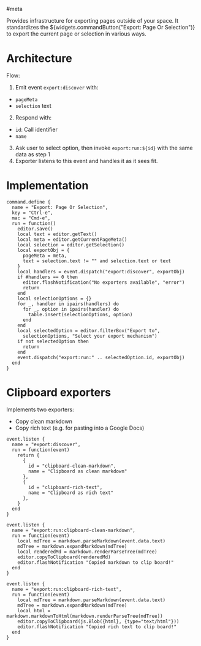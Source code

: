 #meta

Provides infrastructure for exporting pages outside of your space. It standardizes the ${widgets.commandButton("Export: Page Or Selection")} to export the current page or selection in various ways.

# Architecture
Flow:

1. Emit event `export:discover` with:
  * `pageMeta`
  * `selection` text
2. Respond with:
  * `id`: Call identifier
  * `name`
3. Ask user to select option, then invoke `export:run:${id}` with the same data as step 1
4. Exporter listens to this event and handles it as it sees fit.

# Implementation
```space-lua
command.define {
  name = "Export: Page Or Selection",
  key = "Ctrl-e",
  mac = "Cmd-e",
  run = function()
    editor.save()
    local text = editor.getText()
    local meta = editor.getCurrentPageMeta()
    local selection = editor.getSelection()
    local exportObj = {
      pageMeta = meta,
      text = selection.text != "" and selection.text or text
    }
    local handlers = event.dispatch("export:discover", exportObj)
    if #handlers == 0 then
      editor.flashNotification("No exporters available", "error")
      return
    end
    local selectionOptions = {}
    for _, handler in ipairs(handlers) do
      for _, option in ipairs(handler) do
        table.insert(selectionOptions, option)
      end
    end
    local selectedOption = editor.filterBox("Export to",
      selectionOptions, "Select your export mechanism")
    if not selectedOption then
      return
    end
    event.dispatch("export:run:" .. selectedOption.id, exportObj)
  end
}
```

# Clipboard exporters
Implements two exporters:
* Copy clean markdown
* Copy rich text (e.g. for pasting into a Google Docs)

```space-lua
event.listen {
  name = "export:discover",
  run = function(event)
    return {
      {
        id = "clipboard-clean-markdown",
        name = "Clipboard as clean markdown"
      },
      {
        id = "clipboard-rich-text",
        name = "Clipboard as rich text"
      },
    }
  end
}

event.listen {
  name = "export:run:clipboard-clean-markdown",
  run = function(event)
    local mdTree = markdown.parseMarkdown(event.data.text)
    mdTree = markdown.expandMarkdown(mdTree)
    local renderedMd = markdown.renderParseTree(mdTree)
    editor.copyToClipboard(renderedMd)
    editor.flashNotification "Copied markdown to clip board!"
  end
}

event.listen {
  name = "export:run:clipboard-rich-text",
  run = function(event)
    local mdTree = markdown.parseMarkdown(event.data.text)
    mdTree = markdown.expandMarkdown(mdTree)
    local html = markdown.markdownToHtml(markdown.renderParseTree(mdTree))
    editor.copyToClipboard(js.Blob({html}, {type="text/html"}))
    editor.flashNotification "Copied rich text to clip board!"
  end
}
```
